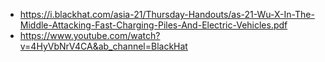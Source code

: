 - https://i.blackhat.com/asia-21/Thursday-Handouts/as-21-Wu-X-In-The-Middle-Attacking-Fast-Charging-Piles-And-Electric-Vehicles.pdf
- https://www.youtube.com/watch?v=4HyVbNrV4CA&ab_channel=BlackHat
